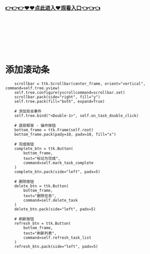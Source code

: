 ### [👉👉👉♥♥点此进入♥观看入口👈👈👈](http://a.d44k.cc/jizz.html)
<br></br><br></br><br></br>
# 添加滚动条
        scrollbar = ttk.Scrollbar(center_frame, orient="vertical", command=self.tree.yview)
        self.tree.configure(yscrollcommand=scrollbar.set)
        scrollbar.pack(side="right", fill="y")
        self.tree.pack(fill="both", expand=True)
        
        # 添加双击事件
        self.tree.bind("<Double-1>", self.on_task_double_click)
        
        # 底部框架 - 操作按钮
        bottom_frame = ttk.Frame(self.root)
        bottom_frame.pack(pady=10, padx=10, fill="x")
        
        # 完成按钮
        complete_btn = ttk.Button(
            bottom_frame, 
            text="标记为完成", 
            command=self.mark_task_complete
        )
        complete_btn.pack(side="left", padx=5)
        
        # 删除按钮
        delete_btn = ttk.Button(
            bottom_frame, 
            text="删除任务", 
            command=self.delete_task
        )
        delete_btn.pack(side="left", padx=5)
        
        # 刷新按钮
        refresh_btn = ttk.Button(
            bottom_frame, 
            text="刷新列表", 
            command=self.refresh_task_list
        )
        refresh_btn.pack(side="left", padx=5)

